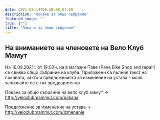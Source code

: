 ```yaml
---
date: 2021-08-14T00:58:08-04:00
description: "Покана за общо събрание"
featured_image: ""
tags: [""]
title: "Покана за oбщо събрание"
---
```


На вниманието на членовете на Вело Клуб Мамут
---------------------------------------------
На 16.09.2021г. от 19:00ч. на в магазин Паве (PaVe Bike Shop and repair) се свиква общо събрание на клуба. Приложени са пълния текст на поканата, както и предложенията за изменение на устава - моля запознайте се с тях предварително


Покана за общо събрание на вело клуб мамут -> http://veloclubmammut.com/pokana


Предложение за изменение на устава -> http://veloclubmammut.com/izmenenie
